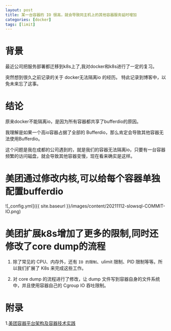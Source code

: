 ```yaml
---
layout: post 
title: 某一台容器的 IO 很高，就会导致同主机上的其他容器服务延时增加
categories: [docker]
tags: [limit]
---
```


# 背景
最近公司把服务部署都迁移到k8s上了,我对docker和k8s进行了一定的复习。

突然想到很久之前记录的关于 docker无法隔离io 的经历。 特此记录到博客中，以免未来忘了这事。


# 结论
原来docker不能隔离io，是因为所有容器都共享了bufferdio的原因。

我理解是如果一个高io容器占据了全部的 Bufferdio，那么肯定会导致其他容器无法使用Bufferdio。

这个问题是我在成都的公司遇到的，就是我们的容器无法隔离io，只要有一台容器频繁的访问磁盘，就会导致其他容器变慢，现在看来确实是这样。


# 美团通过修改内核,可以给每个容器单独配置bufferdio

![_config.yml]({{ site.baseurl }}/images/content/20211112-slowsql-COMMIT-IO.png)


# 美团扩展k8s增加了更多的限制,同时还修改了core dump的流程

1. 除了常见的 CPU、内存外，还有 `IO 的限制`、ulimit 限制、PID 限制等等。所以我们扩展了 K8s 来完成这些工作。

2. 对 core dump 的流程进行了修改，让 dump 文件写到容器自身的文件系统中，并且使用容器自己的 Cgroup IO 吞吐限制。

# 附录
1.[美团容器平台架构及容器技术实践](https://www.infoq.cn/article/hic8fc0TjQlzk8sPyBt8)